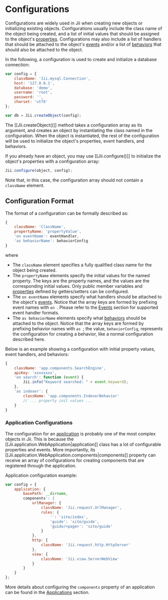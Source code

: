 Configurations
==============

Configurations are widely used in Jii when creating new objects or initializing existing objects.
Configurations usually include the class name of the object being created, and a list of initial values
that should be assigned to the object's [properties](concept-properties). Configurations may also include a list of
handlers that should be attached to the object's [events](concept-events) and/or a list of
[behaviors](concept-behaviors) that should also be attached to the object.

In the following, a configuration is used to create and initialize a database connection:

```js
var config = {
    className: 'Jii.mysql.Connection',
    host: '127.0.0.1',
    database: 'demo',
    username: 'root',
    password: '',
    charset: 'utf8'
};

var db = Jii.createObject(config);
```

The [[Jii.createObject()]] method takes a configuration array as its argument, and creates an object by instantiating
the class named in the configuration. When the object is instantiated, the rest of the configuration
will be used to initialize the object's properties, event handlers, and behaviors.

If you already have an object, you may use [[Jii.configure()]] to initialize the object's properties with
a configuration array:

```js
Jii.configure(object, config);
```

Note that, in this case, the configuration array should not contain a `className` element.


## Configuration Format <span id="configuration-format"></span>

The format of a configuration can be formally described as:

```js
{
    className: 'ClassName',
    propertyName: 'propertyValue',
    'on eventName': eventHandler,
    'as behaviorName': behaviorConfig
}
```

where

* The `className` element specifies a fully qualified class name for the object being created.
* The `propertyName` elements specify the initial values for the named property. The keys are the property names, and the
  values are the corresponding initial values. Only public member variables and [properties](concept-properties)
  defined by getters/setters can be configured.
* The `on eventName` elements specify what handlers should be attached to the object's [events](concept-events).
  Notice that the array keys are formed by prefixing event names with `on `. Please refer to
  the [Events](concept-events) section for supported event handler formats.
* The `as behaviorName` elements specify what [behaviors](concept-behaviors) should be attached to the object.
  Notice that the array keys are formed by prefixing behavior names with `as `; the value, `behaviorConfig`, represents
  the configuration for creating a behavior, like a normal configuration  described here.

Below is an example showing a configuration with initial property values, event handlers, and behaviors:

```js
{
    className: 'app.components.SearchEngine',
    apiKey: 'xxxxxxxx',
    'on search': function (event) {
        Jii.info("Keyword searched: " + event.keyword);
    },
    'as indexer': {
        className: 'app.components.IndexerBehavior'
        // ... property init values ...
    }
}
```

### Application Configurations <span id="application-configurations"></span>

The configuration for an [application](structure-applications) is probably one of the most complex objects in Jii.
This is because the [[Jii.application.WebApplication|application]] class has a lot of configurable properties and events.
More importantly, its [[Jii.application.WebApplication.components|components]] property can receive an array of configurations
for creating components that are registered through the application.

Application configuration example:

```js
var config = {
    application: {
        basePath: __dirname,
        components': {
            urlManager: {
                className: 'Jii.request.UrlManager',
                rules: {
                    '': 'site/index',
                    'guide': 'site/guide',
                    'guide/<page>': 'site/guide'
                }
            },
            http: {
                className: 'Jii.request.http.HttpServer'
            },
            view: {
                className: 'Jii.view.ServerWebView'
            }
        }
    }
};
```

More details about configuring the `components` property of an application can be found
in the [Applications](structure-applications) section.
